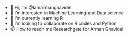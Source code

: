 - 👋 Hi, I’m @Iamarmanghavidel
- 👀 I’m interested in Machine Learning and Data science
- 🌱 I’m currently learning R
- 💞️ I’m looking to collaborate on R codes and Python
- 📫 How to reach me Researchgate for Arman Ghavidel

<!---
Iamarmanghavidel/Iamarmanghavidel is a ✨ special ✨ repository because its `README.md` (this file) appears on your GitHub profile.
You can click the Preview link to take a look at your changes.
--->
